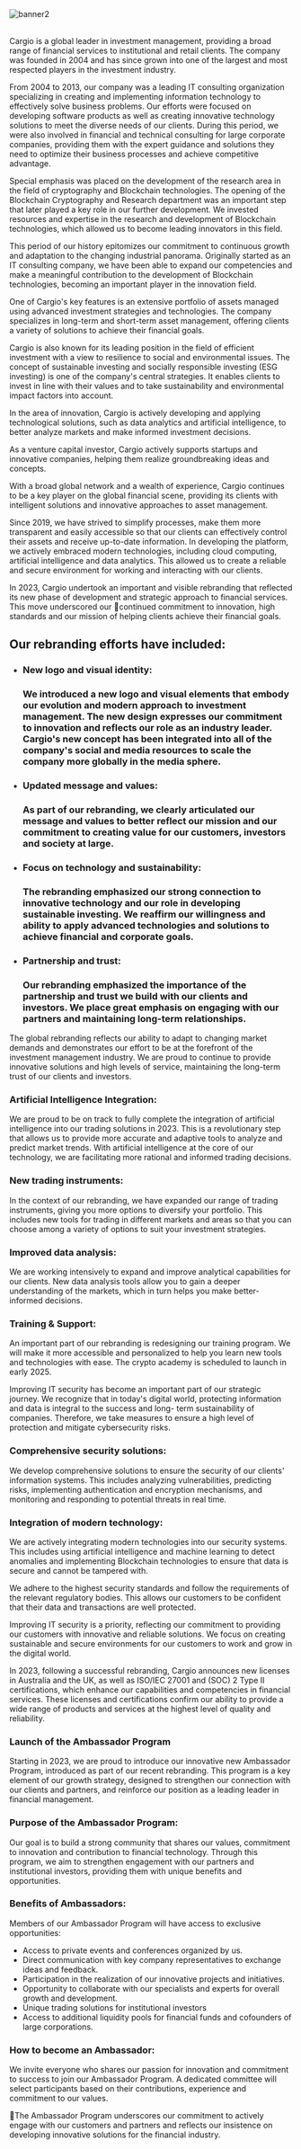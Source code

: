 <div><img src="https://github.com/cargiocom/cargiocom/blob/629e9320c972df1d0ffe0379d5e7dc36ce8ce93d/img/banner2.jpg" alt="banner2"/></div>
<br>
<p>Cargio is a global leader in investment management, providing a broad range of financial services to institutional and retail clients. The company was founded in 2004 and has since grown into one of the largest and most respected players in the investment industry.</p>

<p>From 2004 to 2013, our company was a leading IT consulting organization specializing in creating and implementing information technology to effectively solve business problems. Our efforts were focused on developing software products as well as creating innovative technology solutions to meet the diverse needs of our clients.
During this period, we were also involved in financial and technical consulting for large corporate companies, providing them with the expert guidance and solutions they need to optimize their business processes and achieve competitive advantage.</p>

<p>Special emphasis was placed on the development of the research area in the field of cryptography and Blockchain technologies. The opening of the Blockchain Cryptography and Research department was an important step that later played a key role in our further development. We invested resources and expertise in the research and development of Blockchain technologies, which allowed us to become leading innovators in this field.</p>

<p>This period of our history epitomizes our commitment to continuous growth and adaptation to the changing industrial panorama. Originally started as an IT consulting company, we have been able to expand our competencies and make a meaningful contribution to the development of Blockchain technologies, becoming an important player in the innovation field.</p>

<p>One of Cargio's key features is an extensive portfolio of assets managed using advanced investment strategies and technologies. The company specializes in long-term and short-term asset management, offering clients a variety of solutions to achieve their financial goals.</p>

<p>Cargio is also known for its leading position in the field of efficient investment with a view to resilience to social and environmental issues. The concept of sustainable investing and socially responsible investing (ESG investing) is one of the company's central strategies. It enables clients to invest in line with their values and to take sustainability and environmental impact factors into account.</p>

<p>In the area of innovation, Cargio is actively developing and applying technological solutions, such as data analytics and artificial intelligence, to better analyze markets and make informed investment decisions.</p>

<p>As a venture capital investor, Cargio actively supports startups and innovative companies, helping them realize groundbreaking ideas and concepts.</p>

<p>With a broad global network and a wealth of experience, Cargio continues to be a key player on the global financial scene, providing its clients with intelligent solutions and innovative approaches to asset management.</p>

<p>Since 2019, we have strived to simplify processes, make them more transparent and easily accessible so that our clients can effectively control their assets and receive up-to-date information.
In developing the platform, we actively embraced modern technologies, including cloud computing, artificial intelligence and data analytics. This allowed us to create a reliable and secure environment for working and interacting with our clients.</p>

<p>In 2023, Cargio undertook an important and visible rebranding that reflected its new phase of development and strategic approach to financial services. This move underscored our
continued commitment to innovation, high standards and our mission of helping clients achieve their financial goals.</p>
<h2>Our rebranding efforts have included:</h2>
<ul>
  <li><h3>New logo and visual identity:<h3> We introduced a new logo and visual elements that embody our evolution and modern approach to investment management. The new design expresses our commitment to innovation and reflects our role as an industry leader. Cargio's new concept has been integrated into all of the company's social and media resources to scale the company more globally in the media sphere.</li>
    <li><h3>Updated message and values:<h3> As part of our rebranding, we clearly articulated our message and values to better reflect our mission and our commitment to creating value for our customers, investors and society at large.</li>
      <li><h3>Focus on technology and sustainability:<h3> The rebranding emphasized our strong connection to innovative technology and our role in developing sustainable investing. We reaffirm our willingness and ability to apply advanced technologies and solutions to achieve financial and corporate goals.</li>
        <li><h3>Partnership and trust:<h3> Our rebranding emphasized the importance of the partnership and trust we build with our clients and investors. We place great emphasis on engaging with our partners and maintaining long-term relationships.</li>
</ul>

<p>The global rebranding reflects our ability to adapt to changing market demands and demonstrates our effort to be at the forefront of the investment management industry. We are proud to continue to provide innovative solutions and high levels of service, maintaining the long-term trust of our clients and investors.</p>
<h3>Artificial Intelligence Integration:</h3>
<p>We are proud to be on track to fully complete the integration of artificial intelligence into our trading solutions in 2023. This is a revolutionary step that allows us to provide more accurate and adaptive tools to analyze and predict market trends. With artificial intelligence at the core of our technology, we are facilitating more rational and informed trading decisions.</p>
<h3>New trading instruments:</h3>
<p>In the context of our rebranding, we have expanded our range of trading instruments, giving you more options to diversify your portfolio. This includes new tools for trading in different markets and areas so that you can choose among a variety of options to suit your investment strategies.</p>
<h3>Improved data analysis:</h3>
<p>We are working intensively to expand and improve analytical capabilities for our clients. New data analysis tools allow you to gain a deeper understanding of the markets, which in turn helps you make better-informed decisions.</p>
<h3>Training & Support:</h3>
<p>An important part of our rebranding is redesigning our training program. We will make it more accessible and personalized to help you learn new tools and technologies with ease. The crypto academy is scheduled to launch in early 2025.</p>

<p>Improving IT security has become an important part of our strategic journey. We recognize that in today's digital world, protecting information and data is integral to the success and long- term sustainability of companies. Therefore, we take measures to ensure a high level of protection and mitigate cybersecurity risks.</p>
<h3>Comprehensive security solutions:</h3>
<p>We develop comprehensive solutions to ensure the security of our clients' information systems. This includes analyzing vulnerabilities, predicting risks, implementing authentication and encryption mechanisms, and monitoring and responding to potential threats in real time.</p>
<h3>Integration of modern technology:</h3>
<p>We are actively integrating modern technologies into our security systems. This includes using artificial intelligence and machine learning to detect anomalies and implementing Blockchain technologies to ensure that data is secure and cannot be tampered with.</p>

<p>We adhere to the highest security standards and follow the requirements of the relevant regulatory bodies. This allows our customers to be confident that their data and transactions are well protected.</p>

<p>Improving IT security is a priority, reflecting our commitment to providing our customers with innovative and reliable solutions. We focus on creating sustainable and secure environments for our customers to work and grow in the digital world.</p>

<p>In 2023, following a successful rebranding, Cargio announces new licenses in Australia and the UK, as well as ISO/IEC 27001 and (SOC) 2 Type II certifications, which enhance our capabilities and competencies in financial services. These licenses and certifications confirm our ability to provide a wide range of products and services at the highest level of quality and reliability.</p>
<h3>Launch of the Ambassador Program</h3>

<p>Starting in 2023, we are proud to introduce our innovative new Ambassador Program, introduced as part of our recent rebranding. This program is a key element of our growth strategy, designed to strengthen our connection with our clients and partners, and reinforce our position as a leading leader in financial management.</p>
<h3>Purpose of the Ambassador Program:</h3>
<p>Our goal is to build a strong community that shares our values, commitment to innovation and contribution to financial technology. Through this program, we aim to strengthen engagement with our partners and institutional investors, providing them with unique benefits and opportunities.</p>
<h3>Benefits of Ambassadors:</h3>
<p>Members of our Ambassador Program will have access to exclusive opportunities:</p>
<ul>
  <li>Access to private events and conferences organized by us.</li>
  <li>Direct communication with key company representatives to exchange ideas and feedback.</li>
  <li>Participation in the realization of our innovative projects and initiatives.</li>
  <li>Opportunity to collaborate with our specialists and experts for overall growth and development.</li>
  <li>Unique trading solutions for institutional investors</li>
  <li>Access to additional liquidity pools for financial funds and cofounders of large corporations.</li>
</ul>
<h3>How to become an Ambassador:</h3>
<p>We invite everyone who shares our passion for innovation and commitment to success to join our Ambassador Program. A dedicated committee will select participants based on their contributions, experience and commitment to our values.</p>
<p>The Ambassador Program underscores our commitment to actively engage with our customers and partners and reflects our insistence on developing innovative solutions for the financial industry.</p>
